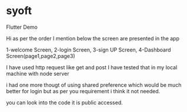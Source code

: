 # syoft
Flutter Demo

Hi as per the order I mention below the screen are presented in the app


1-welcome Screen,
2-login Screen,
3-sign UP Screen,
4-Dashboard Screen(page1,page2,page3)



I have used http request like get and post I have tested that in my local machine with node server

i had one more thougt of using shared preference which would be much better for login but as per you requirement i think it not needed.

you can look into the code it is public accessed.



